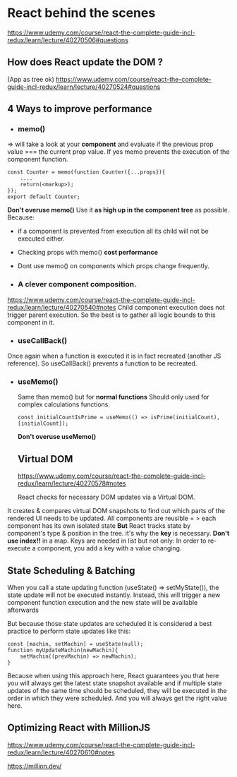 # React behind the scenes

https://www.udemy.com/course/react-the-complete-guide-incl-redux/learn/lecture/40270506#questions

## How does React update the DOM ?

(App as tree ok)
https://www.udemy.com/course/react-the-complete-guide-incl-redux/learn/lecture/40270524#questions

## 4 Ways to improve performance

- ### memo()

=> will take a look at your **component** and evaluate if the previous prop value === the current prop value. If yes memo prevents the execution of the component function.

```
const Counter = memo(function Counter({...props}){
    ....
    return(<markup>);
});
export default Counter;
```

**Don't overuse memo()**
Use it **as high up in the component tree** as possible.
Because:

- if a component is prevented from execution all its child will not be executed either.
- Checking props with memo() **cost performance**
- Dont use memo() on components which props change frequently.

- ### A clever component composition.

https://www.udemy.com/course/react-the-complete-guide-incl-redux/learn/lecture/40270540#notes
Child component execution does not trigger parent execution.
So the best is to gather all logic bounds to this component in it.

- ### useCallBack()

Once again when a function is executed it is in fact recreated (another JS reference).
So useCallBack() prevents a function to be recreated.

- ### useMemo()

  Same than memo() but for **normal functions**
  Should only used for complex calculations functions.

  ```
  const initialCountIsPrime = useMemo(() => isPrime(initialCount), [initialCount]);
  ```

  **Don't overuse useMemo()**

  ## Virtual DOM

  https://www.udemy.com/course/react-the-complete-guide-incl-redux/learn/lecture/40270578#notes

  React checks for necessary DOM updates via a Virtual DOM.

It creates & compares virtual DOM snapshots to find out which parts of the rendered UI needs to be updated.
All components are reusible = > each component has its own isolated state
**But** React tracks state by component's type & position in the tree.
it's why the **key** is necessary. **Don't use index!!** in a map.
Keys are needed in list but not only: In order to re-execute a component, you add a key with a value changing.

## State Scheduling & Batching

When you call a state updating function (useState() => setMyState()),
the state update will not be executed instantly.
Instead, this will trigger a new component function execution
and the new state will be available afterwards

But because those state updates are scheduled
it is considered a best practice to perform state updates like this:

```
const [machin, setMachin] = useState(null);
function myUpdateMachin(newMachin){
    setMachin((prevMachin) => newMachin);
}
```

Because when using this approach here,
React guarantees you that here
you will always get the latest state snapshot available
and if multiple state updates of the same time
should be scheduled, they will be executed
in the order in which they were scheduled.
And you will always get the right value here.

## Optimizing React with MillionJS

https://www.udemy.com/course/react-the-complete-guide-incl-redux/learn/lecture/40270610#notes

https://million.dev/
